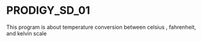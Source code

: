 # PRODIGY_SD_01
This program is about temperature conversion between celsius , fahrenheit, and kelvin scale 
